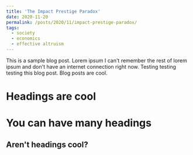 ```yaml
---
title: 'The Impact Prestige Paradox'
date: 2020-11-20
permalink: /posts/2020/11/impact-prestige-paradox/
tags:
  - society
  - economics
  - effective altruism
---
```


This is a sample blog post. Lorem ipsum I can't remember the rest of lorem ipsum and don't have an internet connection right now. Testing testing testing this blog post. Blog posts are cool.

Headings are cool
======

You can have many headings
======

Aren't headings cool?
------